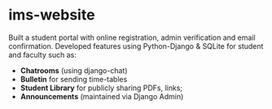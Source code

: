 # ims-website

Built a student portal with online registration, admin verification and email confirmation.
Developed features using Python-Django & SQLite for student and faculty such as:
- **Chatrooms** (using django-chat) 
- **Bulletin** for sending time-tables
- **Student Library** for publicly sharing PDFs, links;
- **Announcements** (maintained via Django Admin)
